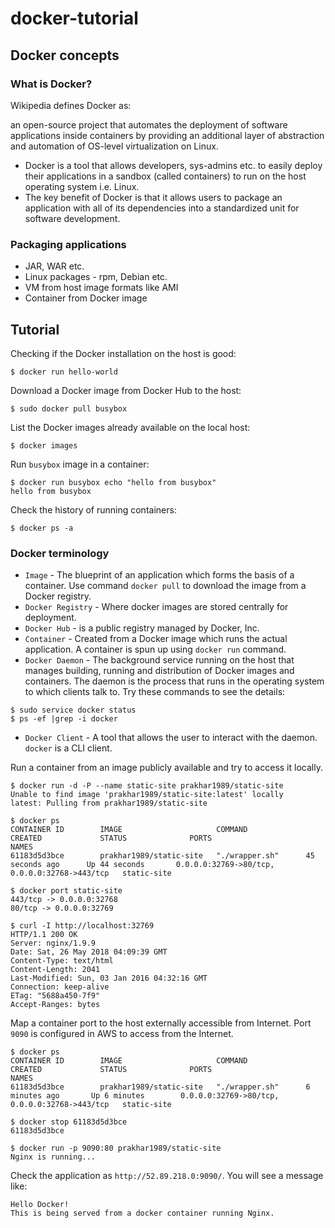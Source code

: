 # docker-tutorial

## Docker concepts

### What is Docker?
Wikipedia defines Docker as:

an open-source project that automates the deployment of software applications inside containers by providing an additional layer of abstraction and automation of OS-level virtualization on Linux.

- Docker is a tool that allows developers, sys-admins etc. to easily deploy their applications in a sandbox (called containers) to run on the host operating system i.e. Linux. 
- The key benefit of Docker is that it allows users to package an application with all of its dependencies into a standardized unit for software development.

### Packaging applications

- JAR, WAR etc.
- Linux packages - rpm, Debian etc.
- VM from host image formats like AMI
- Container from Docker image

## Tutorial

Checking if the Docker installation on the host is good:
```
$ docker run hello-world
```

Download a Docker image from Docker Hub to the host:
```
$ sudo docker pull busybox
```

List the Docker images already available on the local host:
```
$ docker images
```

Run `busybox` image in a container:
```
$ docker run busybox echo "hello from busybox"
hello from busybox
```

Check the history of running containers:
```
$ docker ps -a
```

### Docker terminology
- `Image` - The blueprint of an application which forms the basis of a container. Use command `docker pull` to download the  image from a Docker registry.
- `Docker Registry` - Where docker images are stored centrally for deployment.
- `Docker Hub` - is a public registry managed by Docker, Inc.
- `Container` - Created from a Docker image which runs the actual application. A container is spun up using `docker run` command.
- `Docker Daemon` - The background service running on the host that manages building, running and distribution of Docker images and containers. The daemon is the process that runs in the operating system to which clients talk to.
Try these commands to see the details:
```
$ sudo service docker status
$ ps -ef |grep -i docker
```
- `Docker Client` - A tool that allows the user to interact with the daemon. `docker` is a CLI client.


Run a container from an image publicly available and try to access it locally.

```
$ docker run -d -P --name static-site prakhar1989/static-site
Unable to find image 'prakhar1989/static-site:latest' locally
latest: Pulling from prakhar1989/static-site

$ docker ps
CONTAINER ID        IMAGE                     COMMAND             CREATED             STATUS              PORTS                                           NAMES
61183d5d3bce        prakhar1989/static-site   "./wrapper.sh"      45 seconds ago      Up 44 seconds       0.0.0.0:32769->80/tcp, 0.0.0.0:32768->443/tcp   static-site

$ docker port static-site
443/tcp -> 0.0.0.0:32768
80/tcp -> 0.0.0.0:32769

$ curl -I http://localhost:32769
HTTP/1.1 200 OK
Server: nginx/1.9.9
Date: Sat, 26 May 2018 04:09:39 GMT
Content-Type: text/html
Content-Length: 2041
Last-Modified: Sun, 03 Jan 2016 04:32:16 GMT
Connection: keep-alive
ETag: "5688a450-7f9"
Accept-Ranges: bytes
```

Map a container port to the host externally accessible from Internet. Port `9090` is configured in AWS to access from the Internet.
```
$ docker ps
CONTAINER ID        IMAGE                     COMMAND             CREATED             STATUS              PORTS                                           NAMES
61183d5d3bce        prakhar1989/static-site   "./wrapper.sh"      6 minutes ago       Up 6 minutes        0.0.0.0:32769->80/tcp, 0.0.0.0:32768->443/tcp   static-site

$ docker stop 61183d5d3bce
61183d5d3bce

$ docker run -p 9090:80 prakhar1989/static-site
Nginx is running...
```

Check the application as `http://52.89.218.0:9090/`. You will see a message like:
```
Hello Docker!
This is being served from a docker container running Nginx.
```

